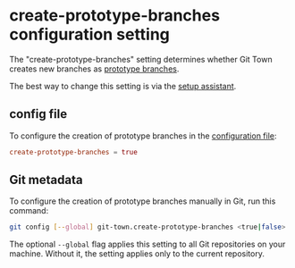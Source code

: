 # create-prototype-branches configuration setting

The "create-prototype-branches" setting determines whether Git Town creates new
branches as [prototype branches](../branch-types.md#prototype-branches).

The best way to change this setting is via the
[setup assistant](../configuration.md).

## config file

To configure the creation of prototype branches in the
[configuration file](../configuration-file.md):

```toml
create-prototype-branches = true
```

## Git metadata

To configure the creation of prototype branches manually in Git, run this
command:

```bash
git config [--global] git-town.create-prototype-branches <true|false>
```

The optional `--global` flag applies this setting to all Git repositories on
your machine. Without it, the setting applies only to the current repository.
